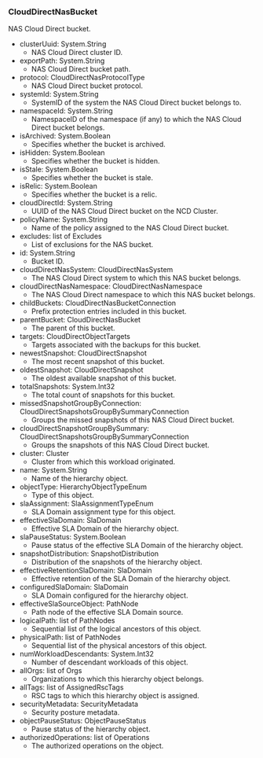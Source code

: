 ### CloudDirectNasBucket
NAS Cloud Direct bucket.

- clusterUuid: System.String
  - NAS Cloud Direct cluster ID.
- exportPath: System.String
  - NAS Cloud Direct bucket path.
- protocol: CloudDirectNasProtocolType
  - NAS Cloud Direct bucket protocol.
- systemId: System.String
  - SystemID of the system the NAS Cloud Direct bucket belongs to.
- namespaceId: System.String
  - NamespaceID of the namespace (if any) to which the NAS Cloud Direct bucket belongs.
- isArchived: System.Boolean
  - Specifies whether the bucket is archived.
- isHidden: System.Boolean
  - Specifies whether the bucket is hidden.
- isStale: System.Boolean
  - Specifies whether the bucket is stale.
- isRelic: System.Boolean
  - Specifies whether the bucket is a relic.
- cloudDirectId: System.String
  - UUID of the NAS Cloud Direct bucket on the NCD Cluster.
- policyName: System.String
  - Name of the policy assigned to the NAS Cloud Direct bucket.
- excludes: list of Excludes
  - List of exclusions for the NAS bucket.
- id: System.String
  - Bucket ID.
- cloudDirectNasSystem: CloudDirectNasSystem
  - The NAS Cloud Direct system to which this NAS bucket belongs.
- cloudDirectNasNamespace: CloudDirectNasNamespace
  - The NAS Cloud Direct namespace to which this NAS bucket belongs.
- childBuckets: CloudDirectNasBucketConnection
  - Prefix protection entries included in this bucket.
- parentBucket: CloudDirectNasBucket
  - The parent of this bucket.
- targets: CloudDirectObjectTargets
  - Targets associated with the backups for this bucket.
- newestSnapshot: CloudDirectSnapshot
  - The most recent snapshot of this bucket.
- oldestSnapshot: CloudDirectSnapshot
  - The oldest available snapshot of this bucket.
- totalSnapshots: System.Int32
  - The total count of snapshots for this bucket.
- missedSnapshotGroupByConnection: CloudDirectSnapshotsGroupBySummaryConnection
  - Groups the missed snapshots of this NAS Cloud Direct bucket.
- cloudDirectSnapshotGroupBySummary: CloudDirectSnapshotsGroupBySummaryConnection
  - Groups the snapshots of this NAS Cloud Direct bucket.
- cluster: Cluster
  - Cluster from which this workload originated.
- name: System.String
  - Name of the hierarchy object.
- objectType: HierarchyObjectTypeEnum
  - Type of this object.
- slaAssignment: SlaAssignmentTypeEnum
  - SLA Domain assignment type for this object.
- effectiveSlaDomain: SlaDomain
  - Effective SLA Domain of the hierarchy object.
- slaPauseStatus: System.Boolean
  - Pause status of the effective SLA Domain of the hierarchy object.
- snapshotDistribution: SnapshotDistribution
  - Distribution of the snapshots of the hierarchy object.
- effectiveRetentionSlaDomain: SlaDomain
  - Effective retention of the SLA Domain of the hierarchy object.
- configuredSlaDomain: SlaDomain
  - SLA Domain configured for the hierarchy object.
- effectiveSlaSourceObject: PathNode
  - Path node of the effective SLA Domain source.
- logicalPath: list of PathNodes
  - Sequential list of the logical ancestors of this object.
- physicalPath: list of PathNodes
  - Sequential list of the physical ancestors of this object.
- numWorkloadDescendants: System.Int32
  - Number of descendant workloads of this object.
- allOrgs: list of Orgs
  - Organizations to which this hierarchy object belongs.
- allTags: list of AssignedRscTags
  - RSC tags to which this hierarchy object is assigned.
- securityMetadata: SecurityMetadata
  - Security posture metadata.
- objectPauseStatus: ObjectPauseStatus
  - Pause status of the hierarchy object.
- authorizedOperations: list of Operations
  - The authorized operations on the object.
